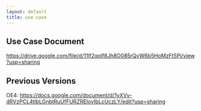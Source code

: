 ```yaml
---
layout: default
title: use case
---
```


## Use Case Document
https://drive.google.com/file/d/11lf2qolf8Jh8O085rQvW6b5HoMzFt5Pi/view?usp=sharing

## Previous Versions
OE4: https://docs.google.com/document/d/1yXVv-dRVzPCL4tlbLGnbtRuUfFURZREIovIbLcUczLY/edit?usp=sharing
